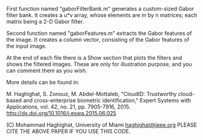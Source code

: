 First function named "gaborFilterBank.m" generates a custom-sized Gabor filter bank. It creates a u*v array, whose elements are m by n matrices; each matrix being a 2-D Gabor filter. 

Second function named "gaborFeatures.m" extracts the Gabor features of the image. It creates a column vector, consisting of the Gabor features of the input image. 

At the end of each file there is a Show section that plots the filters and shows the filtered images. These are only for illustration purpose, and you can comment them as you wish. 

More details can be found in:

M. Haghighat, S. Zonouz, M. Abdel-Mottaleb, "CloudID: Trustworthy cloud-based and cross-enterprise biometric identification," Expert Systems with Applications, vol. 42, no. 21, pp. 7905-7916, 2015.
http://dx.doi.org/10.1016/j.eswa.2015.06.025


(C)	Mohammad Haghighat, University of Miami
    haghighat@ieee.org
    PLEASE CITE THE ABOVE PAPER IF YOU USE THIS CODE.
